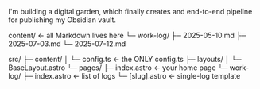 I'm building a digital garden, which finally creates and end-to-end pipeline for publishing my Obsidian vault. 


content/                     ← all Markdown lives here
└─ work-log/
   ├─ 2025-05-10.md
   ├─ 2025-07-03.md
   └─ 2025-07-12.md

src/
├─ content/
│  └─ config.ts              ← the ONLY config.ts
├─ layouts/
│  └─ BaseLayout.astro
└─ pages/
   ├─ index.astro            ← your home page
   └─ work-log/
      ├─ index.astro         ← list of logs
      └─ [slug].astro        ← single-log template
